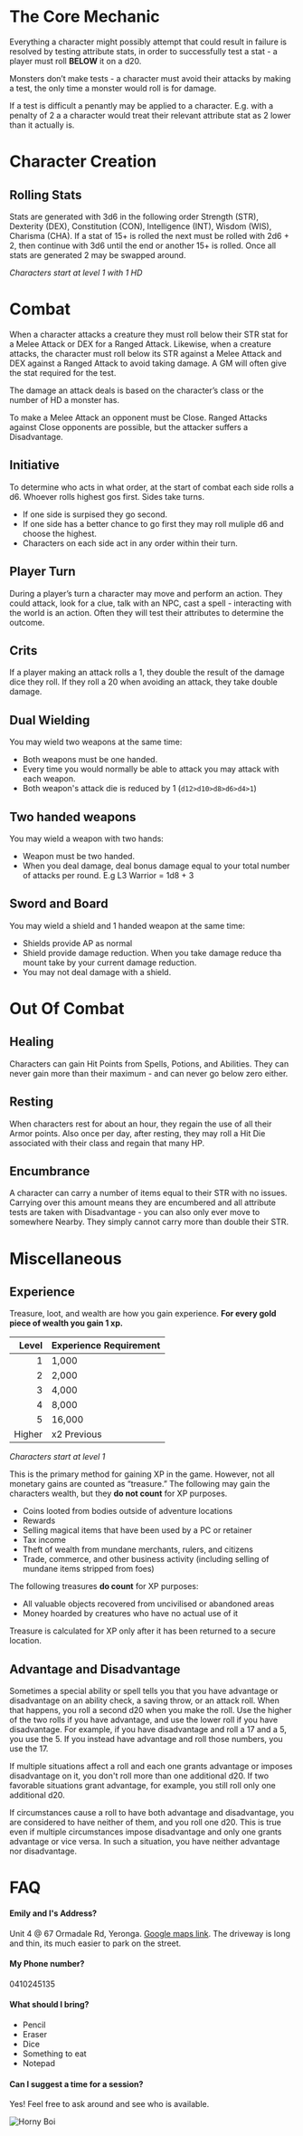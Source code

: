 # The Core Mechanic
Everything a character might possibly attempt that could result in failure is resolved by testing attribute stats, in order to successfully test a stat - a player must roll **BELOW** it on a d20.

Monsters don’t make tests - a character must avoid their attacks by making a test, the only time a monster would roll is for damage.

If a test is difficult a penantly may be applied to a character. E.g. with a penalty of 2 a a character would treat their relevant attribute stat as 2 lower than it actually is.

# Character Creation
## Rolling Stats
Stats are generated with 3d6 in the following order Strength (STR), Dexterity (DEX), Constitution (CON), Intelligence (INT), Wisdom (WIS), Charisma (CHA). If a stat of 15+ is rolled the next must be rolled with 2d6 + 2, then continue with 3d6 until the end or another 15+ is rolled. Once all stats are generated 2 may be swapped around.

*Characters start at level 1 with 1 HD*

# Combat
When a character attacks a creature they must roll below their STR stat for a Melee Attack or DEX for a Ranged Attack. Likewise, when a creature attacks, the character must roll below its STR against a Melee Attack and DEX against a Ranged Attack to avoid taking damage. A GM will often give the stat required for the test.

The damage an attack deals is based on the character’s class or the number of HD a monster has.

To make a Melee Attack an opponent must be Close. Ranged Attacks against Close opponents are possible, but the attacker suffers a Disadvantage.

## Initiative
To determine who acts in what order, at the start of combat each side rolls a d6. Whoever rolls highest gos first. Sides take turns.

- If one side is surpised they go second.
- If one side has a better chance to go first they may roll muliple d6 and choose the highest.
- Characters on each side act in any order within their turn.

## Player Turn
During a player’s turn a character may move and perform an action. They could attack, look for a clue, talk with an NPC, cast a spell - interacting with the world is an action. Often they will test their attributes to determine the outcome.

## Crits
If a player making an attack rolls a 1, they double the result of the damage dice they roll. If they roll a 20 when avoiding an attack, they take double damage.

## Dual Wielding
You may wield two weapons at the same time:

- Both weapons must be one handed.
- Every time you would normally be able to attack you may attack with each weapon.
- Both weapon's attack die is reduced by 1 (```d12>d10>d8>d6>d4>1```)

## Two handed weapons
You may wield a weapon with two hands:

- Weapon must be two handed.
- When you deal damage, deal bonus damage equal to your total number of attacks per round. E.g L3 Warrior = 1d8 + 3

## Sword and Board
You may wield a shield and 1 handed weapon at the same time:

- Shields provide AP as normal
- Shield provide damage reduction. When you take damage reduce tha mount take by your current damage reduction.
- You may not deal damage with a shield.

# Out Of Combat
## Healing
Characters can gain Hit Points from Spells, Potions, and Abilities. They can never gain more than their maximum - and can never go below zero either.

## Resting
When characters rest for about an hour, they regain the use of all their Armor points. Also once per day, after resting, they may roll a Hit Die associated with their class and regain that many HP.

## Encumbrance
A character can carry a number of items equal to their STR with no issues. Carrying over this amount means they are encumbered and all attribute tests are taken with Disadvantage - you can also only ever move to somewhere Nearby. They simply cannot carry more than double their STR.

# Miscellaneous

## Experience

Treasure, loot, and wealth are how you gain experience. **For every gold piece of wealth you gain 1 xp.**

|Level|Experience Requirement|
|-----------:|:-----------|
|1|1,000|
|2|2,000|
|3|4,000|
|4|8,000|
|5|16,000|
|Higher|x2 Previous|

*Characters start at level 1*

This is the primary method for gaining XP in the game. However, not all monetary gains are counted as “treasure.” The following may gain the characters wealth, but they **do not count** for XP purposes.

- Coins looted from bodies outside of adventure locations
- Rewards
- Selling magical items that have been used by a PC or retainer
- Tax income
- Theft of wealth from mundane merchants, rulers, and citizens
- Trade, commerce, and other business activity (including selling of mundane items stripped from foes)


The following treasures **do count** for XP purposes:

- All valuable objects recovered from uncivilised or abandoned areas
- Money hoarded by creatures who have no actual use of it

Treasure is calculated for XP only after it has been returned to a secure location.

## Advantage and Disadvantage

Sometimes a special ability or spell tells you that you have advantage or disadvantage on an ability check, a saving throw, or an attack roll. When that happens, you roll a second d20 when you make the roll. Use the higher of the two rolls if you have advantage, and use the lower roll if you have disadvantage. For example, if you have disadvantage and roll a 17 and a 5, you use the 5. If you instead have advantage and roll those numbers, you use the 17.

If multiple situations affect a roll and each one grants advantage or imposes disadvantage on it, you don't roll more than one additional d20. If two favorable situations grant advantage, for example, you still roll only one additional d20.

If circumstances cause a roll to have both advantage and disadvantage, you are considered to have neither of them, and you roll one d20. This is true even if multiple circumstances impose disadvantage and only one grants advantage or vice versa. In such a situation, you have neither advantage nor disadvantage.



# FAQ
#### Emily and I's Address?
Unit 4 @ 67 Ormadale Rd, Yeronga. [Google maps link](https://goo.gl/maps/jdkX6SmNVG42).
The driveway is long and thin, its much easier to park on the street.

#### My Phone number?
0410245135

#### What should I bring?

- Pencil
- Eraser
- Dice
- Something to eat
- Notepad

#### Can I suggest a time for a session?
Yes! Feel free to ask around and see who is available.

<img src="https://d3idt3y1vhsqn9.cloudfront.net/wp-content/uploads/2013/12/demon-td.jpg" alt="Horny Boi"
	title="Horny Boi."/>

